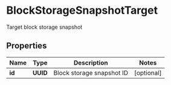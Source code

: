 

# BlockStorageSnapshotTarget

Target block storage snapshot

## Properties

| Name | Type | Description | Notes |
|------------ | ------------- | ------------- | -------------|
|**id** | **UUID** | Block storage snapshot ID |  [optional] |



